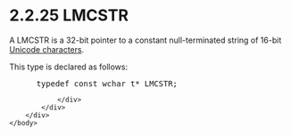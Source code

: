 <html dir="LTR" xmlns:mshelp="http://msdn.microsoft.com/mshelp" xmlns:ddue="http://ddue.schemas.microsoft.com/authoring/2003/5" xmlns:xlink="http://www.w3.org/1999/xlink" xmlns:tool="http://www.microsoft.com/tooltip">
    <head>
        <meta http-equiv="Content-Type" content="text/html; CHARSET=utf-8"></meta>
        <meta name="save" content="history"></meta>
        <title>2.2.25 LMCSTR</title>
        <xml>
            <mshelp:toctitle title="2.2.25 LMCSTR"></mshelp:toctitle>
            <mshelp:rltitle title="[MS-DTYP]: LMCSTR"></mshelp:rltitle>
            <mshelp:keyword index="A" term="34971db0-e83a-473e-aa5e-c4f3691c7f6d"></mshelp:keyword>
            <mshelp:attr name="DCSext.ContentType" value="open specification"></mshelp:attr>
            <mshelp:attr name="AssetID" value="34971db0-e83a-473e-aa5e-c4f3691c7f6d"></mshelp:attr>
            <mshelp:attr name="TopicType" value="kbRef"></mshelp:attr>
            <mshelp:attr name="DCSext.Title" value="[MS-DTYP]: LMCSTR" />
        </xml>
    </head>
    <body>
        <div id="header">
            <h1 class="heading">2.2.25 LMCSTR</h1>
        </div>
        <div id="mainSection">
            <div id="mainBody">
                <div id="allHistory" class="saveHistory"></div>
                <div id="sectionSection0" class="section" name="collapseableSection">
                    

<p>A LMCSTR is a 32-bit pointer to a constant null-terminated
string of 16-bit <a href="a66edeb1-52a0-4d64-a93b-2f5c833d7d92.md#gt_fd33af2e-e1ce-4f8e-a706-f9fb8123f9b0">Unicode
characters</a>.</p>

<p>This type is declared as follows:</p>

<dl>
<dd>
<div><pre> typedef const wchar_t* LMCSTR;
</pre></div>
</dd></dl>


                </div>
            </div>
        </div>
    </body>
</html>